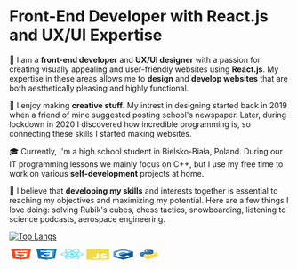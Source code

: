 # **Front-End Developer** with **React.js** and **UX/UI Expertise**

👋 I am a **front-end developer** and **UX/UI designer** with a passion for creating visually appealing and user-friendly websites using **React.js**. My expertise in these areas allows me to **design** and **develop websites** that are both aesthetically pleasing and highly functional.

🎨 I enjoy making **creative stuff**. My intrest in designing started back in 2019 when a friend of mine suggested posting school's newspaper. Later, during lockdown in 2020 I discovered how incredible programming is, so connecting these skills I started making websites.

🎓 Currently, I'm a high school student in Bielsko-Biała, Poland. During our IT programming lessons we mainly focus on C++, but I use my free time to work on various **self-development** projects at home.

🌟 I believe that **developing my skills** and interests together is essential to reaching my objectives and maximizing my potential. Here are a few things I love doing: solving Rubik's cubes, chess tactics, snowboarding, listening to science podcasts, aerospace engineering.

[![Top Langs](https://github-readme-stats.vercel.app/api/top-langs/?username=Patis0nek&layout=compact)](https://github.com/anuraghazra/github-readme-stats)
<div style="display: inline_block">
  <img align="center" alt="Rafa-HTML" height="20" width="42" src="https://raw.githubusercontent.com/devicons/devicon/master/icons/html5/html5-original.svg">
  <img align="center" alt="Rafa-CSS" height="20" width="42" src="https://raw.githubusercontent.com/devicons/devicon/master/icons/css3/css3-original.svg">
  <img align="center" alt="Rafa-React" height="20" width="42" src="https://raw.githubusercontent.com/devicons/devicon/master/icons/react/react-original.svg">
  <img align="center" alt="Rafa-Js" height="20" width="42" src="https://raw.githubusercontent.com/devicons/devicon/master/icons/javascript/javascript-plain.svg">
  <img align="center" alt="Rafa-Csharp" height="20" width="42" src="https://raw.githubusercontent.com/devicons/devicon/master/icons/c/c-original.svg">
  <img align="center" alt="Rafa-Python" height="20" width="42" src="https://raw.githubusercontent.com/devicons/devicon/master/icons/python/python-original.svg">
</div>
